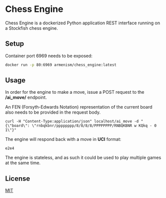 # Chess Engine

Chess Engine is a dockerized Python application REST interface running on a Stockfish chess engine.

## Setup

Container port 6969 needs to be exposed:

```bash
docker run -p 80:6969 armenism/chess_engine:latest
```

## Usage

In order for the engine to make a move, issue a POST request to the **/ai_move/** endpoint. 

An FEN (Forsyth-Edwards Notation) representation of the current board also needs to be provided in the request body.

```shell script
curl -H "Content-Type:application/json" localhost/ai_move -d "{\"board\": \"rnbqkbnr/pppppppp/8/8/8/8/PPPPPPPP/RNBQKBNR w KQkq - 0 1\"}" 
```
The engine will respond back with a move in **UCI** format:
```shell script
e2e4
```

The engine is stateless, and as such it could be used to play multiple games at the same time.

## License
[MIT](https://choosealicense.com/licenses/mit/)